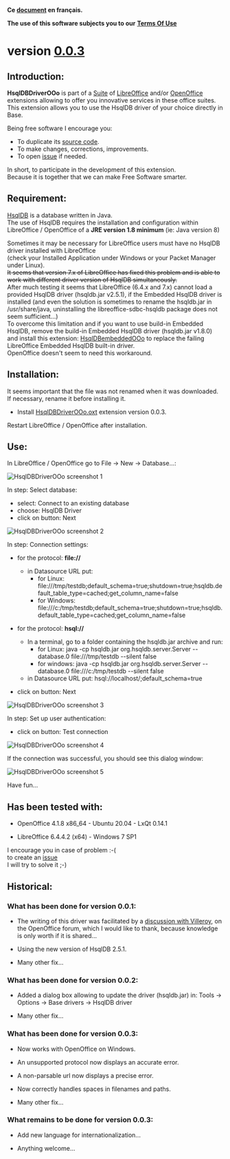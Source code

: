 **Ce [document](https://prrvchr.github.io/HsqlDBDriverOOo/README_fr) en français.**

**The use of this software subjects you to our** [**Terms Of Use**](https://prrvchr.github.io/HsqlDBDriverOOo/HsqlDBDriverOOo/registration/TermsOfUse_en)

# version [0.0.3](https://prrvchr.github.io/HsqlDBDriverOOo#historical)

## Introduction:

**HsqlDBDriverOOo** is part of a [Suite](https://prrvchr.github.io/) of [LibreOffice](https://www.libreoffice.org/download/download/) and/or [OpenOffice](https://www.openoffice.org/download/index.html) extensions allowing to offer you innovative services in these office suites.  
This extension allows you to use the HsqlDB driver of your choice directly in Base.

Being free software I encourage you:
- To duplicate its [source code](https://github.com/prrvchr/HsqlDBDriverOOo/).
- To make changes, corrections, improvements.
- To open [issue](https://github.com/prrvchr/HsqlDBDriverOOo/issues/new) if needed.

In short, to participate in the development of this extension.  
Because it is together that we can make Free Software smarter.

## Requirement:

[HsqlDB](http://hsqldb.org/) is a database written in Java.  
The use of HsqlDB requires the installation and configuration within LibreOffice / OpenOffice of a **JRE version 1.8 minimum** (ie: Java version 8)

Sometimes it may be necessary for LibreOffice users must have no HsqlDB driver installed with LibreOffice  
(check your Installed Application under Windows or your Packet Manager under Linux).  
~~It seems that version 7.x of LibreOffice has fixed this problem and is able to work with different driver version of HsqlDB simultaneously.~~  
After much testing it seems that LibreOffice (6.4.x and 7.x) cannot load a provided HsqlDB driver (hsqldb.jar v2.5.1), if the Embedded HsqlDB driver is installed (and even the solution is sometimes to rename the hsqldb.jar in /usr/share/java, uninstalling the libreoffice-sdbc-hsqldb package does not seem sufficient...)  
To overcome this limitation and if you want to use build-in Embedded HsqlDB, remove the build-in Embedded HsqlDB driver (hsqldb.jar v1.8.0) and install this extension: [HsqlDBembeddedOOo](https://prrvchr.github.io/HsqlDBembeddedOOo/) to replace the failing LibreOffice Embedded HsqlDB built-in driver.  
OpenOffice doesn't seem to need this workaround.

## Installation:

It seems important that the file was not renamed when it was downloaded.
If necessary, rename it before installing it.

- Install [HsqlDBDriverOOo.oxt](https://github.com/prrvchr/HsqlDBDriverOOo/raw/master/HsqlDBDriverOOo.oxt) extension version 0.0.3.

Restart LibreOffice / OpenOffice after installation.

## Use:

In LibreOffice / OpenOffice go to File -> New -> Database...:

![HsqlDBDriverOOo screenshot 1](HsqlDBDriverOOo-1.png)

In step: Select database:
- select: Connect to an existing database
- choose: HsqlDB Driver
- click on button: Next

![HsqlDBDriverOOo screenshot 2](HsqlDBDriverOOo-2.png)

In step: Connection settings:

- for the protocol: **file://**
    - in Datasource URL put:
        - for Linux: file:///tmp/testdb;default_schema=true;shutdown=true;hsqldb.default_table_type=cached;get_column_name=false
        - for Windows: file:///c:/tmp/testdb;default_schema=true;shutdown=true;hsqldb.default_table_type=cached;get_column_name=false

- for the protocol: **hsql://**
    - In a terminal, go to a folder containing the hsqldb.jar archive and run:
        - for Linux: java -cp hsqldb.jar org.hsqldb.server.Server --database.0 file:///tmp/testdb --silent false
        - for windows: java -cp hsqldb.jar org.hsqldb.server.Server --database.0 file:///c:/tmp/testdb --silent false
    - in Datasource URL put: hsql://localhost/;default_schema=true

- click on button: Next

![HsqlDBDriverOOo screenshot 3](HsqlDBDriverOOo-3.png)

In step: Set up user authentication:
- click on button: Test connection

![HsqlDBDriverOOo screenshot 4](HsqlDBDriverOOo-4.png)

If the connection was successful, you should see this dialog window:

![HsqlDBDriverOOo screenshot 5](HsqlDBDriverOOo-5.png)

Have fun...

## Has been tested with:

* OpenOffice 4.1.8 x86_64 - Ubuntu 20.04 - LxQt 0.14.1

* LibreOffice 6.4.4.2 (x64) - Windows 7 SP1

I encourage you in case of problem :-(  
to create an [issue](https://github.com/prrvchr/HsqlDBDriverOOo/issues/new)  
I will try to solve it ;-)

## Historical:

### What has been done for version 0.0.1:

- The writing of this driver was facilitated by a [discussion with Villeroy](https://forum.openoffice.org/en/forum/viewtopic.php?f=13&t=103912), on the OpenOffice forum, which I would like to thank, because knowledge is only worth if it is shared...

- Using the new version of HsqlDB 2.5.1.

- Many other fix...

### What has been done for version 0.0.2:

- Added a dialog box allowing to update the driver (hsqldb.jar) in: Tools -> Options -> Base drivers -> HsqlDB driver

- Many other fix...

### What has been done for version 0.0.3:

- Now works with OpenOffice on Windows.

- An unsupported protocol now displays an accurate error.

- A non-parsable url now displays a precise error.

- Now correctly handles spaces in filenames and paths.

- Many other fix...

### What remains to be done for version 0.0.3:

- Add new language for internationalization...

- Anything welcome...
